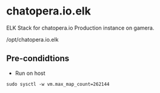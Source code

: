 # chatopera.io.elk
ELK Stack for chatopera.io
Production instance on gamera.

/opt/chatopera.io.elk


## Pre-condidtions
* Run on host

```
sudo sysctl -w vm.max_map_count=262144
```
